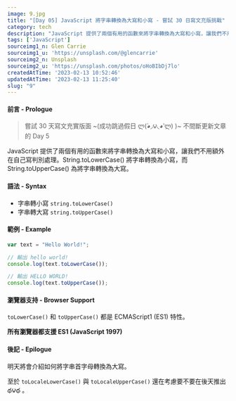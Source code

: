 ```yaml
---
image: 9.jpg
title: "[Day 05] JavaScript 將字串轉換為大寫和小寫 - 嘗試 30 日寫文充版挑戰"
category: tech
description: "JavaScript 提供了兩個有用的函數來將字串轉換為大寫和小寫，讓我們不用額外在自己寫判別處理。String.toLowerCase() 將字串轉換為小寫，而 String.toUpperCase() 為將字串轉換為大寫。"
tags: ['JavaScript']
sourceimg1_n: Glen Carrie
sourceimg1_u: 'https://unsplash.com/@glencarrie'
sourceimg2_n: Unsplash
sourceimg2_u: 'https://unsplash.com/photos/oHoBIbDj7lo'
createdAtTime: '2023-02-13 10:52:46'
updatedAtTime: '2023-02-13 11:25:40'
slug: "9"
---
```


#### 前言 - Prologue

> 嘗試 30 天寫文充實版面 ~(成功跳過假日 ლ(́◕◞౪◟◕‵ლ) )~ 不間斷更新文章的 Day 5

JavaScript 提供了兩個有用的函數來將字串轉換為大寫和小寫，讓我們不用額外在自己寫判別處理。String.toLowerCase() 將字串轉換為小寫，而 String.toUpperCase() 為將字串轉換為大寫。

#### 語法 - Syntax
- 字串轉小寫 `string.toLowerCase()`
- 字串轉大寫 `string.toUpperCase()`

#### 範例 - Example

```js
var text = "Hello World!";

// 輸出 hello world!
console.log(text.toLowerCase());

// 輸出 HELLO WORLD!
console.log(text.toUpperCase());
```

#### 瀏覽器支持 - Browser Support

`toLowerCase()` 和 `toUpperCase()` 都是 ECMAScript1 (ES1) 特性。

**所有瀏覽器都支援 ES1 (JavaScript 1997)**

#### 後記 - Epilogue

明天將會介紹如何將字串首字母轉換為大寫。

至於 `toLocaleLowerCase()` 與 `toLocaleUpperCase()` 還在考慮要不要在後天推出 థ౪థ 。
